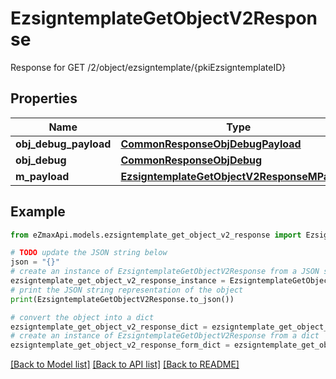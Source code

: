 # EzsigntemplateGetObjectV2Response

Response for GET /2/object/ezsigntemplate/{pkiEzsigntemplateID}

## Properties

Name | Type | Description | Notes
------------ | ------------- | ------------- | -------------
**obj_debug_payload** | [**CommonResponseObjDebugPayload**](CommonResponseObjDebugPayload.md) |  | 
**obj_debug** | [**CommonResponseObjDebug**](CommonResponseObjDebug.md) |  | [optional] 
**m_payload** | [**EzsigntemplateGetObjectV2ResponseMPayload**](EzsigntemplateGetObjectV2ResponseMPayload.md) |  | 

## Example

```python
from eZmaxApi.models.ezsigntemplate_get_object_v2_response import EzsigntemplateGetObjectV2Response

# TODO update the JSON string below
json = "{}"
# create an instance of EzsigntemplateGetObjectV2Response from a JSON string
ezsigntemplate_get_object_v2_response_instance = EzsigntemplateGetObjectV2Response.from_json(json)
# print the JSON string representation of the object
print(EzsigntemplateGetObjectV2Response.to_json())

# convert the object into a dict
ezsigntemplate_get_object_v2_response_dict = ezsigntemplate_get_object_v2_response_instance.to_dict()
# create an instance of EzsigntemplateGetObjectV2Response from a dict
ezsigntemplate_get_object_v2_response_form_dict = ezsigntemplate_get_object_v2_response.from_dict(ezsigntemplate_get_object_v2_response_dict)
```
[[Back to Model list]](../README.md#documentation-for-models) [[Back to API list]](../README.md#documentation-for-api-endpoints) [[Back to README]](../README.md)


